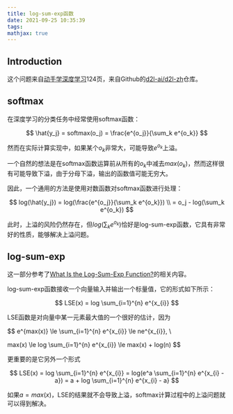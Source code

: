 ```yaml
---
title: log-sum-exp函数
date: 2021-09-25 10:35:39
tags:
mathjax: true
---
```


## Introduction

这个问题来自[动手学深度学习](https://github.com/d2l-ai/d2l-zh/releases/download/v2.0.0-alpha2/d2l-zh.2.0.0-alpha2-pytorch.pdf)124页，来自Github的[d2l-ai/d2l-zh](https://github.com/d2l-ai/d2l-zh)仓库。

<!--more-->

## softmax

在深度学习的分类任务中经常使用softmax函数：

$$
\hat{y_j} = softmax(o_j) = \frac{e^{o_j}}{\sum_k e^{o_k}}
$$

然而在实际计算实现中，如果某个$o_k$非常大，可能导致$e^{o_k}$上溢。

一个自然的想法是在softmax函数运算前从所有的$o_k$中减去$max(o_k)$，然而这样很有可能导致下溢，由于分母下溢，输出的函数值可能无穷大。

因此，一个通用的方法是使用对数函数对softmax函数进行处理：

$$
log(\hat{y_j}) = log(\frac{e^{o_j}}{\sum_k e^{o_k}}) \\
= o_j - log(\sum_k e^{o_k})
$$

此时，上溢的风险仍然存在，但$log(\sum_k e^{o_k})$恰好是log-sum-exp函数，它具有非常好的性质，能够解决上溢问题。

## log-sum-exp

这一部分参考了[What Is the Log-Sum-Exp Function?](https://nhigham.com/2021/01/05/what-is-the-log-sum-exp-function/)的相关内容。

log-sum-exp函数接收一个向量输入并输出一个标量值，它的形式如下所示：

$$
LSE(x) = log \sum_{i=1}^{n} e^{x_{i}}
$$

LSE函数是对向量中某一元素最大值的一个很好的估计，因为

$$
e^{max(x)} \le \sum_{i=1}^{n} e^{x_{i}} \le ne^{x_{i}}, \\

max(x) \le log \sum_{i=1}^{n} e^{x_{i}} \le max(x) + log(n)
$$

更重要的是它另外一个形式

$$
LSE(x) = log \sum_{i=1}^{n} e^{x_{i}} = log(e^a \sum_{i=1}^{n} e^{x_{i} - a}) = a + log \sum_{i=1}^{n} e^{x_{i} - a}
$$

如果$a = max(x)$，LSE的结果就不会导致上溢，softmax计算过程中的上溢问题就可以得到解决。